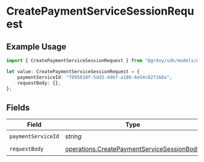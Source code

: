 # CreatePaymentServiceSessionRequest

## Example Usage

```typescript
import { CreatePaymentServiceSessionRequest } from "@gr4vy/sdk/models/operations";

let value: CreatePaymentServiceSessionRequest = {
    paymentServiceId: "f895010f-5dd3-4d6f-a180-4e54c82f168a",
    requestBody: {},
};
```

## Fields

| Field                                                                                                    | Type                                                                                                     | Required                                                                                                 | Description                                                                                              |
| -------------------------------------------------------------------------------------------------------- | -------------------------------------------------------------------------------------------------------- | -------------------------------------------------------------------------------------------------------- | -------------------------------------------------------------------------------------------------------- |
| `paymentServiceId`                                                                                       | *string*                                                                                                 | :heavy_check_mark:                                                                                       | N/A                                                                                                      |
| `requestBody`                                                                                            | [operations.CreatePaymentServiceSessionBody](../../models/operations/createpaymentservicesessionbody.md) | :heavy_check_mark:                                                                                       | N/A                                                                                                      |